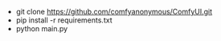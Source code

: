 - git clone https://github.com/comfyanonymous/ComfyUI.git
- pip install -r requirements.txt
- python main.py 